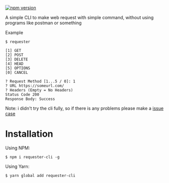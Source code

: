 [![npm version](https://badge.fury.io/js/requester-cli.svg)](https://badge.fury.io/js/requester-cli)

A simple CLI to make web request with simple command, without using programs like postman or something

Example

```
$ requester

[1] GET
[2] POST
[3] DELETE
[4] HEAD
[5] OPTIONS
[0] CANCEL

? Request Method [1...5 / 0]: 1
? URL https://someurl.com/
? Headers (Empty = No Headers) 
Status Code 200
Response Body: Success
```

Note: i didn't try the cli fully, so if there is any problems please make a [issue case](https://github.com/KAMUI966/Requester/issues/new/choose)


# Installation
Using NPM:
```
$ npm i requester-cli -g
```
Using Yarn:
```
$ yarn global add requester-cli
```
